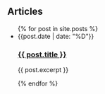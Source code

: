 
<h2 class="bordered">Articles</h2>
<ul class="plain post-list">
  {% for post in site.posts %}
    <li>
      <time class="fade-out small-font">{{post.date | date: "%D"}}</time> 
      <h3 class="tight"><a href="{{ post.url }}">{{ post.title }}</a></h3>
      <p>{{ post.excerpt }}</p>
    </li>
  {% endfor %}
</ul>